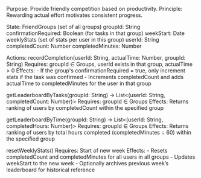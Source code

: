 Purpose: Provide friendly competition based on productivity.
Principle: Rewarding actual effort motivates consistent progress.


State:
FriendGroups (set of all groups)
  groupId: String
  confirmationRequired: Boolean (for tasks in that group)
  weekStart: Date
  weeklyStats (set of stats per user in this group)
    userId: String
    completedCount: Number
    completedMinutes: Number


Actions:
recordCompletion(userId: String, actualTime: Number, groupId: String)
  Requires: groupId ∈ Groups, userId exists in that group, actualTime > 0
  Effects: 
    - If the group's confirmationRequired = true, only increment stats if the task was confirmed
    - Increments completedCount and adds actualTime to completedMinutes for the user in that group

getLeaderboardByTasks(groupId: String) → List<(userId: String, completedCount: Number)>
  Requires: groupId ∈ Groups
  Effects: Returns ranking of users by completedCount within the specified group

getLeaderboardByTime(groupId: String) → List<(userId: String, completedHours: Number)>
  Requires: groupId ∈ Groups
  Effects: Returns ranking of users by total hours completed (completedMinutes ÷ 60) within the specified group

resetWeeklyStats()
  Requires: Start of new week
  Effects: 
    - Resets completedCount and completedMinutes for all users in all groups
    - Updates weekStart to the new week
    - Optionally archives previous week’s leaderboard for historical reference
